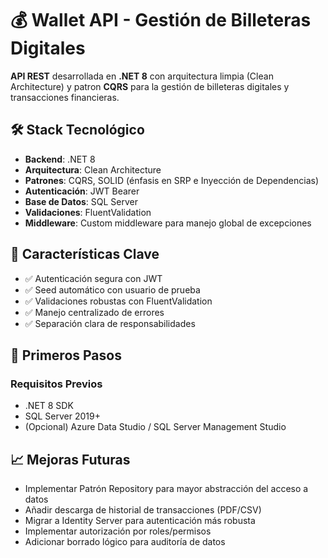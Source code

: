 # 💰 Wallet API - Gestión de Billeteras Digitales

**API REST** desarrollada en **.NET 8** con arquitectura limpia (Clean Architecture) y patron **CQRS** para la gestión de billeteras digitales y transacciones financieras.

## 🛠 Stack Tecnológico
- **Backend**: .NET 8
- **Arquitectura**: Clean Architecture
- **Patrones**: CQRS, SOLID (énfasis en SRP e Inyección de Dependencias)
- **Autenticación**: JWT Bearer
- **Base de Datos**: SQL Server
- **Validaciones**: FluentValidation
- **Middleware**: Custom middleware para manejo global de excepciones

## 🌟 Características Clave
- ✅ Autenticación segura con JWT
- ✅ Seed automático con usuario de prueba
- ✅ Validaciones robustas con FluentValidation
- ✅ Manejo centralizado de errores
- ✅ Separación clara de responsabilidades

## 🚀 Primeros Pasos

### Requisitos Previos
- .NET 8 SDK
- SQL Server 2019+
- (Opcional) Azure Data Studio / SQL Server Management Studio

## 📈 Mejoras Futuras
- Implementar Patrón Repository para mayor abstracción del acceso a datos
- Añadir descarga de historial de transacciones (PDF/CSV)
- Migrar a Identity Server para autenticación más robusta
- Implementar autorización por roles/permisos
- Adicionar borrado lógico para auditoría de datos
